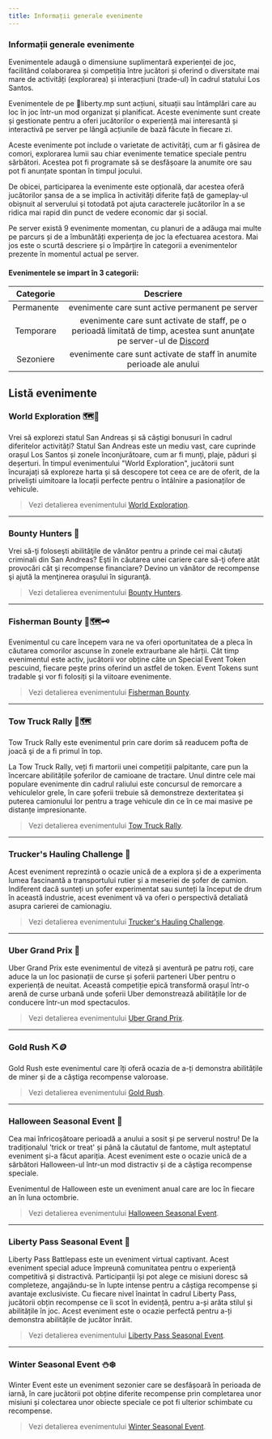 ```yaml
---
title: Informații generale evenimente
---
```


### Informații generale evenimente

Evenimentele adaugă o dimensiune suplimentară experienței de joc, facilitând colaborarea și competiția între jucători și oferind o diversitate mai mare de activități (explorarea) și interacțiuni (trade-ul) în cadrul statului Los Santos.

Evenimentele de pe 🗽liberty.mp sunt acțiuni, situații sau întâmplări care au loc în joc într-un mod organizat și planificat. Aceste evenimente sunt create și gestionate pentru a oferi jucătorilor o experiență mai interesantă și interactivă pe server pe lângă acțiunile de bază făcute în fiecare zi.

Aceste evenimente pot include o varietate de activități, cum ar fi găsirea de comori, explorarea lumii sau chiar evenimente tematice speciale pentru sărbători. Acestea pot fi programate să se desfășoare la anumite ore sau pot fi anunțate spontan în timpul jocului.

De obicei, participarea la evenimente este opțională, dar acestea oferă jucătorilor șansa de a se implica în activități diferite față de gameplay-ul obișnuit al serverului și totodată pot ajuta caracterele jucătorilor în a se ridica mai rapid din punct de vedere economic dar și social.

Pe server există 9 evenimente momentan, cu planuri de a adăuga mai multe pe parcurs și de a îmbunătăți experiența de joc la efectuarea acestora. Mai jos este o scurtă descriere și o împărțire în categorii a evenimentelor prezente în momentul actual pe server.

#### Evenimentele se impart în 3 categorii:

| **Categorie** | **Descriere** |
| :-----------: | :-----------: |
| Permanente | evenimente care sunt active permanent pe server |
| Temporare | evenimente care sunt activate de staff, pe o perioadă limitată de timp, acestea sunt anunţate pe server-ul de [Discord](https://liberty.mp/discord)
| Sezoniere | evenimente care sunt activate de staff în anumite perioade ale anului |

## Listă evenimente

### World Exploration 🗺️🧭

Vrei să explorezi statul San Andreas și să câștigi bonusuri în cadrul diferitelor activități?
Statul San Andreas este un mediu vast, care cuprinde orașul Los Santos și zonele înconjurătoare, cum ar fi munți, plaje, păduri și deșerturi. În timpul evenimentului "World Exploration", jucătorii sunt încurajați să exploreze harta și să descopere tot ceea ce are de oferit, de la priveliști uimitoare la locații perfecte pentru o întâlnire a pasionaților de vehicule.

> Vezi detalierea evenimentului [World Exploration](./world-exploration).

---

### Bounty Hunters 🎯

Vrei să-ţi foloseşti abilităţile de vânător pentru a prinde cei mai căutaţi criminali din San Andreas?
Eşti în căutarea unei cariere care să-ţi ofere atât provocări cât şi recompense financiare?
Devino un vânător de recompense şi ajută la menţinerea oraşului în siguranţă.

> Vezi detalierea evenimentului [Bounty Hunters](./bounty-hunters).

---

### Fisherman Bounty 🎣🗺️🗝️

Evenimentul cu care începem vara ne va oferi oportunitatea de a pleca în căutarea comorilor ascunse în zonele extraurbane ale hărții. Cât timp evenimentul este activ, jucătorii vor obține câte un Special Event Token pescuind, fiecare pește prins oferind un astfel de token. Event Tokens sunt tradable şi vor fi folosiți și la viitoare evenimente.

> Vezi detalierea evenimentului [Fisherman Bounty](./fisherman-bounty).

---

### Tow Truck Rally 🚗🗺️

Tow Truck Rally este evenimentul prin care dorim să readucem pofta de joacă şi de a fi primul în top.

La Tow Truck Rally, veți fi martorii unei competiții palpitante, care pun la încercare abilitățile șoferilor de camioane de tractare. Unul dintre cele mai populare evenimente din cadrul raliului este concursul de remorcare a vehiculelor grele, în care șoferii trebuie să demonstreze dexteritatea și puterea camionului lor pentru a trage vehicule din ce în ce mai masive pe distanțe impresionante.

> Vezi detalierea evenimentului [Tow Truck Rally](./tow-truck-rally).

---

### Trucker's Hauling Challenge 🚚

Acest eveniment reprezintă o ocazie unică de a explora și de a experimenta lumea fascinantă a transportului rutier și a meseriei de șofer de camion. 
Indiferent dacă sunteți un șofer experimentat sau sunteți la început de drum în această industrie, acest eveniment vă va oferi o perspectivă detaliată asupra carierei de camionagiu.

> Vezi detalierea evenimentului [Trucker's Hauling Challenge](./trucker-hauling-challenge).

---

### Uber Grand Prix 🚕

Uber Grand Prix este evenimentul de viteză și aventură pe patru roți, care aduce la un loc pasionații de curse și șoferii parteneri Uber pentru o experiență de neuitat. Această competiție epică transformă orașul într-o arenă de curse urbană unde șoferii Uber demonstrează abilitățile lor de conducere într-un mod spectaculos.

> Vezi detalierea evenimentului [Uber Grand Prix](./uber-grand-prix).

---

### Gold Rush ⛏️🪙

Gold Rush este evenimentul care îți oferă ocazia de a-ți demonstra abilitățile de miner și de a câștiga recompense valoroase. 

> Vezi detalierea evenimentului [Gold Rush](./gold-rush).

---

### Halloween Seasonal Event 🎃

Cea mai înfricoșătoare perioadă a anului a sosit și pe serverul nostru! De la tradiționalul 'trick or treat' și până la căutatul de fantome, mult așteptatul eveniment și-a făcut apariția. Acest eveniment este o ocazie unică de a sărbători Halloween-ul într-un mod distractiv și de a câștiga recompense speciale. 

Evenimentul de Halloween este un eveniment anual care are loc în fiecare an în luna octombrie.

> Vezi detalierea evenimentului [Halloween Seasonal Event](./halloween-seasonal-event).

---

### Liberty Pass Seasonal Event 🎫

Liberty Pass Battlepass este un eveniment virtual captivant. Acest eveniment special aduce împreună comunitatea pentru o experiență competitivă și distractivă. Participanții își pot alege ce misiuni doresc să completeze, angajându-se în lupte intense pentru a câștiga recompense și avantaje exclusiviste. Cu fiecare nivel înaintat în cadrul Liberty Pass, jucătorii obțin recompense ce îi scot în evidență, pentru a-și arăta stilul și abilitățile în joc. 
Acest eveniment este o ocazie perfectă pentru a-ți demonstra abilitățile de jucător înrăit.

> Vezi detalierea evenimentului [Liberty Pass Seasonal Event](./libertypass-seasonal-event).

---

### Winter Seasonal Event ⛄❄️

Winter Event este un eveniment sezonier care se desfășoară în perioada de iarnă, în care jucătorii pot obține diferite recompense prin completarea unor misiuni și colectarea unor obiecte speciale ce pot fi ulterior schimbate cu recompense.

> Vezi detalierea evenimentului [Winter Seasonal Event](./winter-seasonal-event).
